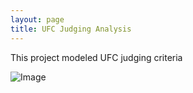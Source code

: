 ```yaml
---
layout: page
title: UFC Judging Analysis
---
```


This project modeled UFC judging criteria


![Image](/images/judges.png)
